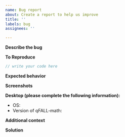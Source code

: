 ```yaml
---
name: Bug report
about: Create a report to help us improve
title: ''
labels: bug
assignees: ''

---
```


<!--
Thank you for filing a bug report! Please provide a short summary of the bug,
along with any information that might be required to replicate the bug, and if you already 
found a solution / workaround, please provide it.

If you feel like any of the provided sections are not needed or should be extended, 
feel free to adapt this form.
-->

**Describe the bug**
<!-- A clear and concise description of what the bug is. -->

**To Reproduce**
<!-- Steps to reproduce the behavior: -->
<!-- These steps are even more helpful if you provide some code for each step along the way using: -->
```rust
// write your code here
```

**Expected behavior**
<!-- A clear and concise description of what you expect to happen and 
why the current behaviour does not match this criteria. -->


**Screenshots**
<!-- If applicable, add screenshots to help explain your problem. -->


**Desktop (please complete the following information):**
 - OS: <!-- [e.g. iOS] -->
 - Version of qFALL-math: <!-- [e.g. 1.0] -->

**Additional context**
<!-- Add any other context about the problem here. -->

**Solution**
<!-- If you already have a solution in mind, feel free to share it here. -->
